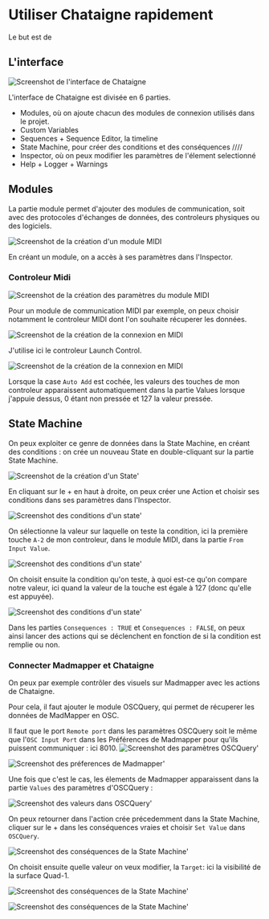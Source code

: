 # Utiliser Chataigne rapidement

Le but est de 

## L'interface

![Screenshot de l'interface de Chataigne](./images/screen1.png)

L'interface de Chataigne est divisée en 6 parties.
 - Modules, où on ajoute chacun des modules de connexion utilisés dans le projet.
 - Custom Variables
 - Sequences + Sequence Editor, la timeline
 - State Machine, pour créer des conditions et des conséquences ////
 - Inspector, où on peux modifier les paramètres de l'élement selectionné
 - Help + Logger + Warnings

## Modules

La partie module permet d'ajouter des modules de communication, soit avec des protocoles d'échanges de données, des controleurs physiques ou des logiciels.

![Screenshot de la création d'un module MIDI](./images/screen3.png)

En créant un module, on a accès à ses paramètres dans l'Inspector.

### Controleur Midi

![Screenshot de la création des paramètres du module MIDI](./images/screen4.png)

Pour un module de communication MIDI par exemple, on peux choisir notamment le controleur MIDI dont l'on souhaite récuperer les données.

![Screenshot de la création de la connexion en MIDI](./images/screen5.png)

J'utilise ici le controleur Launch Control.

![Screenshot de la création de la connexion en MIDI](./images/screen6.png)

Lorsque la case `Auto Add` est cochée, les valeurs des touches de mon controleur apparaissent automatiquement dans la partie Values lorsque j'appuie dessus, 0 étant non pressée et 127 la valeur pressée.

## State Machine

On peux exploiter ce genre de données dans la State Machine, en créant des conditions : on crée un nouveau State en double-cliquant sur la partie State Machine.

![Screenshot de la création d'un State'](./images/screen7.png)

En cliquant sur le + en haut à droite, on peux créer une Action et  choisir ses conditions dans ses paramètres dans l'Inspector.

![Screenshot des conditions d'un state'](./images/screen8.png)

On sélectionne la valeur sur laquelle on teste la condition, ici la première touche `A-2` de mon controleur, dans le module MIDI, dans la partie `From Input Value`.

![Screenshot des conditions d'un state'](./images/screen9.png)

On choisit ensuite la condition qu'on teste, à quoi est-ce qu'on compare notre valeur, ici quand la valeur de la touche est égale à 127 (donc qu'elle est appuyée).

![Screenshot des conditions d'un state'](./images/screen10.png)

Dans les parties `Consequences : TRUE` et `Consequences : FALSE`, on peux ainsi lancer des actions qui se déclenchent en fonction de si la condition est remplie ou non.

### Connecter Madmapper et Chataigne

On peux par exemple contrôler des visuels sur Madmapper avec les actions de Chataigne.

Pour cela, il faut ajouter le module OSCQuery, qui permet de récuperer les données de MadMapper en OSC.

Il faut que le port `Remote port` dans les paramètres OSCQuery soit le même que l'`OSC Input Port` dans les Préférences de Madmapper pour qu'ils puissent communiquer : ici 8010.
![Screenshot des paramètres OSCQuery'](./images/screen12.png)

![Screenshot des préferences de Madmapper'](./images/screen11.png)

Une fois que c'est le cas, les élements de Madmapper apparaissent dans la partie `Values` des paramètres d'OSCQuery :

![Screenshot des valeurs dans OSCQuery'](./images/screen13.png)

On peux retourner dans l'action crée précedemment dans la State Machine, cliquer sur le + dans les conséquences vraies et choisir `Set Value` dans `OSCQuery`. 

![Screenshot des conséquences de la State Machine'](./images/screen14.png)

On choisit ensuite quelle valeur on veux modifier, la `Target`: ici la visibilité de la surface Quad-1.

![Screenshot des conséquences de la State Machine'](./images/screen15.png)



![Screenshot des conséquences de la State Machine'](./images/screen16.png)


